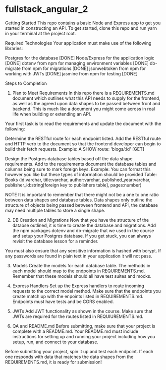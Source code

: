 # fullstack_angular_2

Getting Started
This repo contains a basic Node and Express app to get you started in constructing an API. To get started, clone this repo and run yarn in your terminal at the project root.

Required Technologies
Your application must make use of the following libraries:

  Postgres for the database [DONE]
  Node/Express for the application logic [DONE]
  dotenv from npm for managing environment variables [DONE]
  db-migrate from npm for migrations [DONE]
  jsonwebtoken from npm for working with JWTs [DONE]
  jasmine from npm for testing [DONE]


Steps to Completion
1. Plan to Meet Requirements
In this repo there is a REQUIREMENTS.md document which outlines what this API needs to supply for the frontend, as well as the agreed upon data shapes to be passed between front and backend. This is much like a document you might come across in real life when building or extending an API.

Your first task is to read the requirements and update the document with the following:

Determine the RESTful route for each endpoint listed. Add the RESTful route and HTTP verb to the document so that the frontend developer can begin to build their fetch requests.
Example: A SHOW route: 'blogs/:id' [GET]

Design the Postgres database tables based off the data shape requirements. Add to the requirements document the database tables and columns being sure to mark foreign keys.
Example: You can format this however you like but these types of information should be provided Table: Books (id:varchar, title:varchar, author:varchar, published_year:varchar, publisher_id:string[foreign key to publishers table], pages:number)

NOTE It is important to remember that there might not be a one to one ratio between data shapes and database tables. Data shapes only outline the structure of objects being passed between frontend and API, the database may need multiple tables to store a single shape.

2. DB Creation and Migrations
Now that you have the structure of the databse outlined, it is time to create the database and migrations. Add the npm packages dotenv and db-migrate that we used in the course and setup your Postgres database. If you get stuck, you can always revisit the database lesson for a reminder.

You must also ensure that any sensitive information is hashed with bcrypt. If any passwords are found in plain text in your application it will not pass.

3. Models
Create the models for each database table. The methods in each model should map to the endpoints in REQUIREMENTS.md. Remember that these models should all have test suites and mocks.

4. Express Handlers
Set up the Express handlers to route incoming requests to the correct model method. Make sure that the endpoints you create match up with the enpoints listed in REQUIREMENTS.md. Endpoints must have tests and be CORS enabled.

5. JWTs
Add JWT functionality as shown in the course. Make sure that JWTs are required for the routes listed in REQUIUREMENTS.md.

6. QA and README.md
Before submitting, make sure that your project is complete with a README.md. Your README.md must include instructions for setting up and running your project including how you setup, run, and connect to your database.

Before submitting your project, spin it up and test each endpoint. If each one responds with data that matches the data shapes from the REQUIREMENTS.md, it is ready for submission!